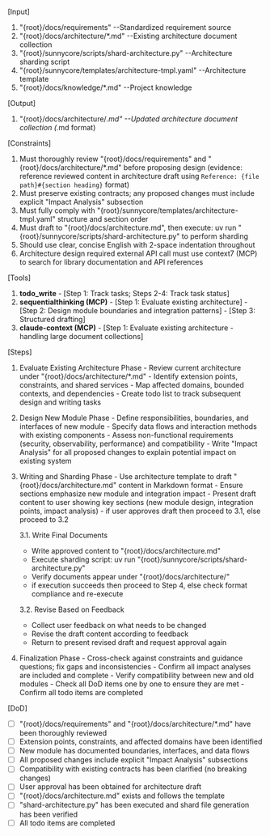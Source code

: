 [Input]
  1. "{root}/docs/requirements" --Standardized requirement source
  2. "{root}/docs/architecture/*.md" --Existing architecture document collection
  3. "{root}/sunnycore/scripts/shard-architecture.py" --Architecture sharding script
  4. "{root}/sunnycore/templates/architecture-tmpl.yaml" --Architecture template
  5. "{root}/docs/knowledge/*.md" --Project knowledge

[Output]
  1. "{root}/docs/architecture/*.md" --Updated architecture document collection (*.md format)

[Constraints]
  1. Must thoroughly review "{root}/docs/requirements" and "{root}/docs/architecture/*.md" before proposing design (evidence: reference reviewed content in architecture draft using `Reference: {file path}#{section heading}` format)
  2. Must preserve existing contracts; any proposed changes must include explicit "Impact Analysis" subsection
  3. Must fully comply with "{root}/sunnycore/templates/architecture-tmpl.yaml" structure and section order
  4. Must draft to "{root}/docs/architecture.md", then execute: uv run "{root}/sunnycore/scripts/shard-architecture.py" to perform sharding
  5. Should use clear, concise English with 2-space indentation throughout
  6. Architecture design required external API call must use context7 (MCP) to search for library documentation and API references

[Tools]
  1. **todo_write**
    - [Step 1: Track tasks; Steps 2-4: Track task status]
  2. **sequentialthinking (MCP)**
    - [Step 1: Evaluate existing architecture]
    - [Step 2: Design module boundaries and integration patterns]
    - [Step 3: Structured drafting]
  3. **claude-context (MCP)**
    - [Step 1: Evaluate existing architecture - handling large document collections]

[Steps]
  1. Evaluate Existing Architecture Phase
    - Review current architecture under "{root}/docs/architecture/*.md"
    - Identify extension points, constraints, and shared services
    - Map affected domains, bounded contexts, and dependencies
    - Create todo list to track subsequent design and writing tasks

  2. Design New Module Phase
    - Define responsibilities, boundaries, and interfaces of new module
    - Specify data flows and interaction methods with existing components
    - Assess non-functional requirements (security, observability, performance) and compatibility
    - Write "Impact Analysis" for all proposed changes to explain potential impact on existing system

  3. Writing and Sharding Phase
    - Use architecture template to draft "{root}/docs/architecture.md" content in Markdown format
    - Ensure sections emphasize new module and integration impact
    - Present draft content to user showing key sections (new module design, integration points, impact analysis)
    - if user approves draft then proceed to 3.1, else proceed to 3.2
      
      3.1. Write Final Documents
        - Write approved content to "{root}/docs/architecture.md"
        - Execute sharding script: uv run "{root}/sunnycore/scripts/shard-architecture.py"
        - Verify documents appear under "{root}/docs/architecture/"
        - if execution succeeds then proceed to Step 4, else check format compliance and re-execute
      
      3.2. Revise Based on Feedback
        - Collect user feedback on what needs to be changed
        - Revise the draft content according to feedback
        - Return to present revised draft and request approval again

  4. Finalization Phase
    - Cross-check against constraints and guidance questions; fix gaps and inconsistencies
    - Confirm all impact analyses are included and complete
    - Verify compatibility between new and old modules
    - Check all DoD items one by one to ensure they are met
    - Confirm all todo items are completed

[DoD]
  - [ ] "{root}/docs/requirements" and "{root}/docs/architecture/*.md" have been thoroughly reviewed
  - [ ] Extension points, constraints, and affected domains have been identified
  - [ ] New module has documented boundaries, interfaces, and data flows
  - [ ] All proposed changes include explicit "Impact Analysis" subsections
  - [ ] Compatibility with existing contracts has been clarified (no breaking changes)
  - [ ] User approval has been obtained for architecture draft
  - [ ] "{root}/docs/architecture.md" exists and follows the template
  - [ ] "shard-architecture.py" has been executed and shard file generation has been verified
  - [ ] All todo items are completed
